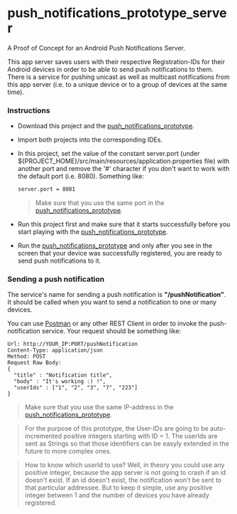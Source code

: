 # push_notifications_prototype_server
A Proof of Concept for an Android Push Notifications Server.

This app server saves users with their respective Registration-IDs for their Android devices in order to be able to send push notifications to them. There is a service for pushing unicast as well as multicast notifications from this app server (i.e. to a unique device or to a group of devices at the same time).

### Instructions
* Download this project and the [push_notifications_prototype][push_notif_proto].

* Import both projects into the corresponding IDEs.
* In this project, set the value of the constant server.port (under ${PROJECT_HOME}/src/main/resources/application.properties file) with another port and remove the '#' character if you don't want to work with the default port (i.e. 8080). Something like:

    ```sh
   server.port = 8081
    ```
    > Make sure that you use the same port in the  [push_notifications_prototype][push_notif_proto].
* Run this project first and make sure that it starts successfully before you start playing with the [push_notifications_prototype][push_notif_proto].
* Run the [push_notifications_prototype][push_notif_proto] and only after you see in the screen that your device was successfully registered, you are ready to send push notifications to it.

### Sending a push notification

The service's name for sending a push notification is **"/pushNotification"**.
It should be called when you want to send a notification to one or many devices.

You can use [Postman][postman] or any other REST Client in order to invoke the push-notification service. Your request should be something like:

```
Url: http://YOUR_IP:PORT/pushNotification
Content-Type: application/json
Method: POST
Request Raw Body: 
{
  "title" : "Notification title",
  "body" : "It's working :) !",
  "userIds" : ["1", "2", "3", "7", "223"]
}
```
> Make sure that you use the same IP-address in the [push_notifications_prototype][push_notif_proto].

> For the purpose of this prototype, the User-IDs are going to be auto-incremented positive integers starting with ID = 1. The userIds are sent as Strings so that those identifiers can be easyly extended in the future to more complex ones.

> How to know which userId to use? Well, in theory you could use any positive integer, because the app server is not going to crash if an id doesn't exist. If an id doesn't exist, the notification won't be sent to that particular addressee. But to keep it simple, use any positive integer between 1 and the number of devices you have already registered.



[//]: # (These are reference links used in the body of this note)
   [push_notif_proto]: <https://github.com/ibalejandro/push_notifications_prototype>
   [postman]: <https://chrome.google.com/webstore/detail/postman/fhbjgbiflinjbdggehcddcbncdddomop>
